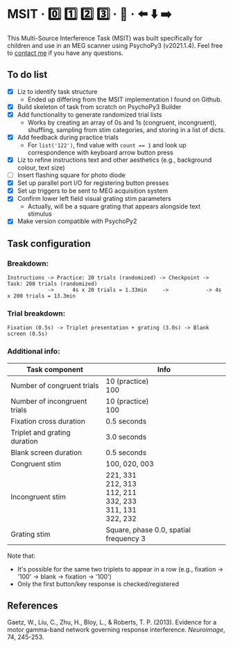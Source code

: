 # MSIT · 0️⃣ 1️⃣ 2️⃣ 3️⃣ · 🤔 · ⬅️ ⬇️ ➡️

This Multi-Source Interference Task (MSIT) was built specifically for children and use in an MEG scanner using PsychoPy3 (v2021.1.4). Feel free to [contact me](julie.tseng@sickkids.ca) if you have any questions.

## To do list

- [x] Liz to identify task structure
    * Ended up differing from the MSIT implementation I found on Github.
- [x] Build skeleton of task from scratch on PsychoPy3 Builder
- [x] Add functionality to generate randomized trial lists
    * Works by creating an array of 0s and 1s (congruent, incongruent), shuffling, sampling from stim categories, and storing in a list of dicts. 
- [x] Add feedback during practice trials
    * For `list('122')`, find value with `count == 1` and look up correspondence with keyboard arrow button press
- [x] Liz to refine instructions text and other aesthetics (e.g., background colour, text size)
- [ ] Insert flashing square for photo diode
- [x] Set up parallel port I/O for registering button presses
- [x] Set up triggers to be sent to MEG acquisition system
- [x] Confirm lower left field visual grating stim parameters
    * Actually, will be a square grating that appears alongside text stimulus
- [x] Make version compatible with PsychoPy2

## Task configuration

### Breakdown:
```
Instructions -> Practice: 20 trials (randomized) -> Checkpoint -> Task: 200 trials (randomized)
             ->      4s x 20 trials = 1.33min     ->            -> 4s x 200 trials = 13.3min
```

### Trial breakdown:
```
Fixation (0.5s) -> Triplet presentation + grating (3.0s) -> Blank screen (0.5s)
```

### Additional info:

| Task component | Info |
| -------------- | ---- |
| Number of congruent trials | 10 (practice)<br>100 |
| Number of incongruent trials | 10 (practice)<br>100 |
| Fixation cross  duration | 0.5 seconds |
| Triplet and grating duration | 3.0 seconds |
| Blank screen duration | 0.5 seconds |
| Congruent stim | 100, 020, 003 |
| Incongruent stim | 221, 331 <br> 212, 313 <br> 112, 211 <br> 332, 233 <br> 311, 131 <br> 322, 232 |
| Grating stim | Square, phase 0.0, spatial frequency 3 |

Note that:
* It's possible for the same two triplets to appear in a row (e.g., fixation -> '100' -> blank -> fixation -> '100')
* Only the first button/key response is checked/registered

## References

Gaetz, W., Liu, C., Zhu, H., Bloy, L., & Roberts, T. P. (2013). Evidence for a motor gamma-band network governing response interference. _Neuroimage_, 74, 245-253.
